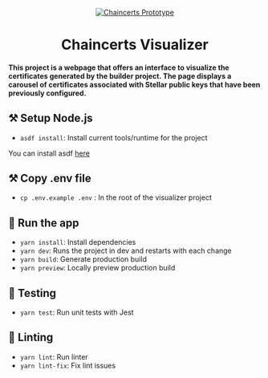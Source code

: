 <p align="center">
  <a href="https://kommit.co">
    <img  src="https://user-images.githubusercontent.com/2568221/222775281-f9528c19-9eb5-48c3-85ac-ff5bede8cab7.png"  alt="Chaincerts Prototype"  />
  </a>
</p>

<h1 align="center">
  Chaincerts Visualizer
</h1>

#### This project is a webpage that offers an interface to visualize the certificates generated by the builder project. The page displays a carousel of certificates associated with Stellar public keys that have been previously configured.

## ⚒️ Setup Node.js

- `asdf install`: Install current tools/runtime for the project

You can install asdf [here](https://asdf-vm.com/guide/getting-started.html)

## ⚒️ Copy .env file

- `cp .env.example .env` : In the root of the visualizer project

## 🚀 Run the app

- `yarn install`: Install dependencies
- `yarn dev`: Runs the project in dev and restarts with each change
- `yarn build`: Generate production build
- `yarn preview`: Locally preview production build

## 🧪 Testing

- `yarn test`: Run unit tests with Jest

## 🔦 Linting

- `yarn lint`: Run linter
- `yarn lint-fix`: Fix lint issues
